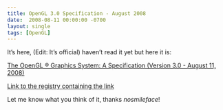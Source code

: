 ```yaml
---
title: OpenGL 3.0 Specification - August 2008
date:  2008-08-11 00:00:00 -0700
layout: single
tags: [OpenGL]
---
```


It’s here, (Edit: It’s official) haven’t read it yet but here it is:

[The OpenGL ® Graphics System: A Specification (Version 3.0 - August 11, 2008)](https://web.archive.org/web/20090207202531/http://opengl.org/registry/doc/glspec30.20080811.pdf)

[Link to the registry containing the link](https://web.archive.org/web/20090207202531/http://www.opengl.org/registry/)

Let me know what you think of it, thanks *nosmileface*!
